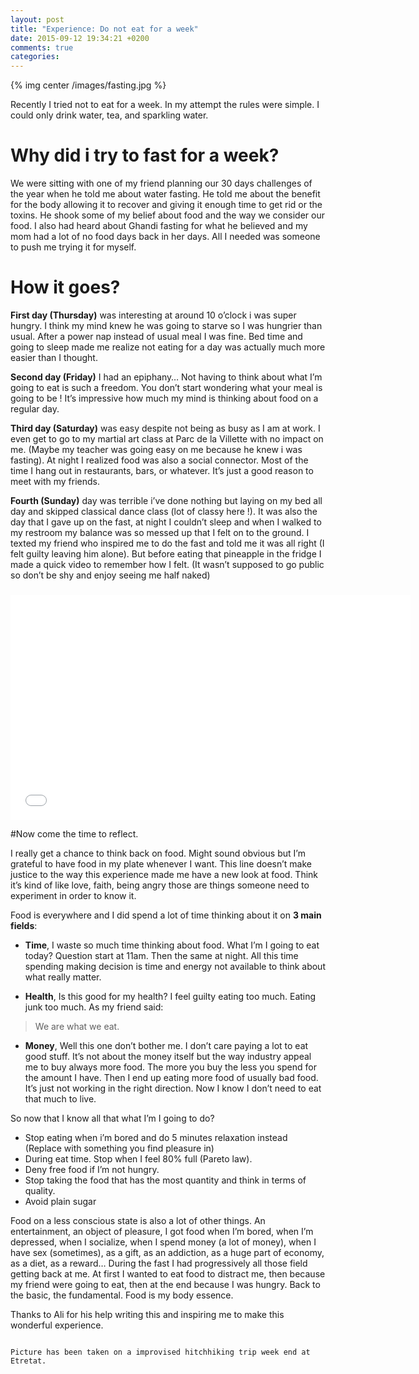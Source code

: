 ```yaml
---
layout: post
title: "Experience: Do not eat for a week"
date: 2015-09-12 19:34:21 +0200
comments: true
categories:
---
```


{% img center /images/fasting.jpg %}

Recently I tried not to eat for a week. In my attempt the rules were simple. I could only drink water, tea, and sparkling water.

<!-- more -->

# Why did i try to fast for a week?

We were sitting with one of my friend planning our 30 days challenges of the year when he told me about water fasting. He told me about the benefit for the body allowing it to recover and giving it enough time to get rid or the toxins. He shook some of my belief about food and the way we consider our food. I also had heard about Ghandi fasting for what he believed and my mom had a lot of no food days back in her days. All I needed was someone to push me trying it for myself.

# How it goes?

**First day (Thursday)** was interesting at around 10 o’clock i was super hungry. I think my mind knew he was going to starve so I was hungrier than usual. After a power nap instead of usual meal I was fine. Bed time and going to sleep made me realize not eating for a day was actually much more easier than I thought.

**Second day (Friday)** I had an epiphany… Not having to think about what I’m going to eat is such a freedom. You don’t start wondering what your meal is going to be ! It’s impressive how much my mind is thinking about food on a regular day.

**Third day (Saturday)** was easy despite not being as busy as I am at work. I even get to go to my martial art class at Parc de la Villette with no impact on me. (Maybe my teacher was going easy on me because he knew i was fasting). At night I realized food was also a social connector. Most of the time I hang out in restaurants, bars, or whatever. It’s just a good reason to meet with my friends.

**Fourth (Sunday)** day was terrible i’ve done nothing but laying on my bed all day and skipped classical dance class (lot of classy here !). It was also the day that I gave up on the fast, at night I couldn’t sleep and when I walked to my restroom my balance was so messed up that I felt on to the ground. I texted my friend who inspired me to do the fast and told me it was all right (I felt guilty leaving him alone). But before eating that pineapple in the fridge I made a quick video to remember how I felt. (It wasn’t supposed to go public so don’t be shy and enjoy seeing me half naked)

<div class="iframe-responsive-wrapper">
    <img class="iframe-ratio" src="data:image/gif;base64,R0lGODlhEAAJAIAAAP///wAAACH5BAEAAAAALAAAAAAQAAkAAAIKhI+py+0Po5yUFQA7"/>
    <iframe src="//www.youtube.com/embed/byy_QoxyRMw" width="640" height="360" frameborder="0" webkitAllowFullScreen mozallowfullscreen allowFullScreen></iframe>
</div>

#Now come the time to reflect.

I really get a chance to think back on food. Might sound obvious but I’m grateful to have food in my plate whenever I want. This line doesn’t make justice to the way this experience made me have a new look at food. Think it’s kind of like love, faith, being angry those are things someone need to experiment in order to know it.

Food is everywhere and I did spend a lot of time thinking about it on **3 main fields**:

- **Time**,
I waste so much time thinking about food. What I’m I going to eat today? Question start at 11am. Then the same at night. All this time spending making decision is time and energy not available to think about what really matter.

- **Health**,
Is this good for my health? I feel guilty eating too much. Eating junk too much. As my friend said:

> We are what we eat.

- **Money**,
Well this one don’t bother me. I don’t care paying a lot to eat good stuff. It’s not about the money itself but the way industry appeal me to buy always more food. The more you buy the less you spend for the amount I have. Then I end up eating more food of usually bad food. It’s just not working in the right direction. Now I know I don’t need to eat that much to live.

So now that I know all that what I’m I going to do?

- Stop eating when i’m bored and do 5 minutes relaxation instead (Replace with something you find pleasure in)
- During eat time. Stop when I feel 80% full (Pareto law).
- Deny free food if I’m not hungry.
- Stop taking the food that has the most quantity and think in terms of quality.
- Avoid plain sugar

Food on a less conscious state is also a lot of other things. An entertainment, an object of pleasure, I got food when I’m bored, when I’m depressed, when I socialize, when I spend money (a lot of money), when I have sex (sometimes), as a gift, as an addiction, as a huge part of economy, as a diet, as a reward…
During the fast I had progressively all those field getting back at me. At first I wanted to eat food to distract me, then because my friend were going to eat, then at the end because I was hungry. Back to the basic, the fundamental. Food is my body essence.

Thanks to Ali for his help writing this and inspiring me to make this wonderful experience.

~~~

Picture has been taken on a improvised hitchhiking trip week end at Etretat.
